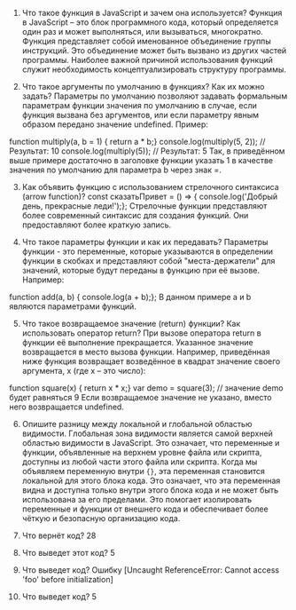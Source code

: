 1. Что такое функция в JavaScript и зачем она используется?
Функция в JavaScript – это блок программного кода, который определяется один раз и может выполняться, или вызываться,
многократно.
Функция представляет собой именованное объединение группы инструкций. Это объединение может быть вызвано из других
частей программы. Наиболее важной причиной использования функций служит необходимость концептуализировать структуру
программы.

2. Что такое аргументы по умолчанию в функциях? Как их можно задать?
Параметры по умолчанию позволяют задавать формальным параметрам функции значения по умолчанию в случае, если функция
вызвана без аргументов, или если параметру явным образом передано значение undefined.
Пример:

function multiply(a, b = 1) {
return a * b;}
console.log(multiply(5, 2));
// Результат: 10
console.log(multiply(5));
// Результат: 5
Так, в приведённом выше примере достаточно в заголовке функции указать 1 в качестве значения по умолчанию для параметра
b через знак =.

3. Как объявить функцию с использованием стрелочного синтаксиса (arrow function)?
const сказатьПривет = () => {
console.log('Добрый день, прекрасные леди!');};
Стрелочные функции представляют более современный синтаксис для создания функций. Они предоставляют более краткую
запись.

4. Что такое параметры функции и как их передавать?
Параметры функции - это переменные, которые указываются в определении функции в скобках и представляют собой
"места-держатели" для значений, которые будут переданы в функцию при её вызове.
Например:

function add(a, b) {
console.log(a + b);};
В данном примере a и b являются параметрами функций.

5. Что такое возвращаемое значение (return) функции? Как использовать оператор return?
При вызове оператора return в функции её выполнение прекращается. Указанное значение возвращается в место вызова
функции. Например, приведённая ниже функция возвращает возведённое в квадрат значение своего аргумента, x (где x – это
число):

function square(x) {
return x * x;}
var demo = square(3);
// значение demo будет равняться 9
Если возвращаемое значение не указано, вместо него возвращается undefined.

6. Опишите разницу между локальной и глобальной областью видимости.
Глобальная зона видимости является самой верхней областью видимости в JavaScript. Это означает, что переменные и
функции, объявленные на верхнем уровне файла или скрипта, доступны из любой части этого файла или скрипта.
Когда мы объявляем переменную внутри `{}`, эта переменная становится локальной для этого блока кода. Это означает, что
эта переменная видна и доступна только внутри этого блока кода и не может быть использована за его пределами.
Это помогает изолировать переменные и функции от внешнего кода и обеспечивает более чёткую и безопасную организацию
кода.

7. Что вернёт код? 28

8. Что выведет этот код? 5

9. Что выведет код? Ошибку [Uncaught ReferenceError: Cannot access 'foo' before initialization]

10. Что выведет код? 5